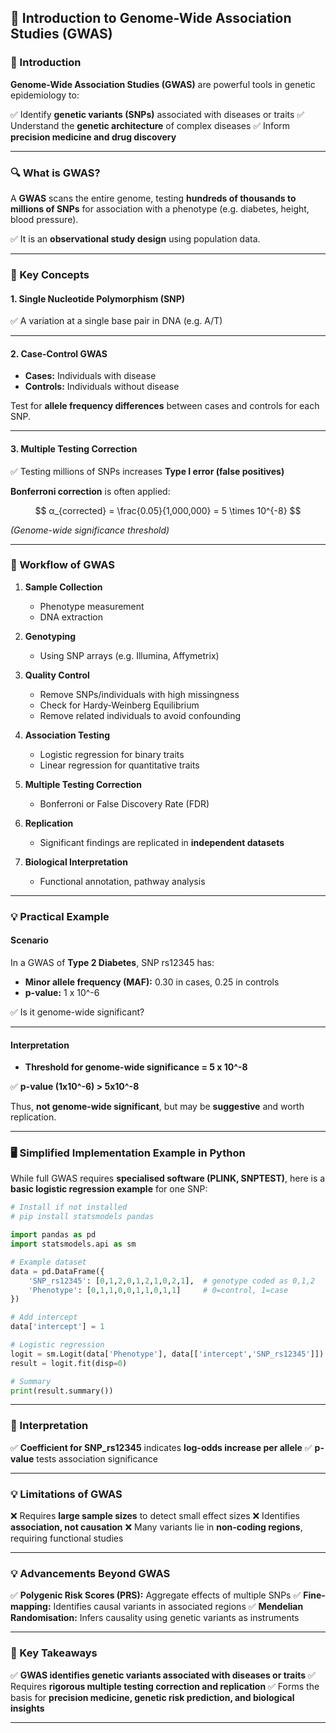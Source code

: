 ## **🧬 Introduction to Genome-Wide Association Studies (GWAS)**

### **📖 Introduction**

**Genome-Wide Association Studies (GWAS)** are powerful tools in genetic epidemiology to:

✅ Identify **genetic variants (SNPs)** associated with diseases or traits
✅ Understand the **genetic architecture** of complex diseases
✅ Inform **precision medicine and drug discovery**

---

### **🔍 What is GWAS?**

A **GWAS** scans the entire genome, testing **hundreds of thousands to millions of SNPs** for association with a phenotype (e.g. diabetes, height, blood pressure).

✅ It is an **observational study design** using population data.

---

### **📝 Key Concepts**

#### **1. Single Nucleotide Polymorphism (SNP)**

✅ A variation at a single base pair in DNA (e.g. A/T)

---

#### **2. Case-Control GWAS**

* **Cases:** Individuals with disease
* **Controls:** Individuals without disease

Test for **allele frequency differences** between cases and controls for each SNP.

---

#### **3. Multiple Testing Correction**

✅ Testing millions of SNPs increases **Type I error (false positives)**

**Bonferroni correction** is often applied:

$$
α_{corrected} = \frac{0.05}{1,000,000} = 5 \times 10^{-8}
$$

*(Genome-wide significance threshold)*

---

### **🔬 Workflow of GWAS**

1. **Sample Collection**

   * Phenotype measurement
   * DNA extraction

2. **Genotyping**

   * Using SNP arrays (e.g. Illumina, Affymetrix)

3. **Quality Control**

   * Remove SNPs/individuals with high missingness
   * Check for Hardy-Weinberg Equilibrium
   * Remove related individuals to avoid confounding

4. **Association Testing**

   * Logistic regression for binary traits
   * Linear regression for quantitative traits

5. **Multiple Testing Correction**

   * Bonferroni or False Discovery Rate (FDR)

6. **Replication**

   * Significant findings are replicated in **independent datasets**

7. **Biological Interpretation**

   * Functional annotation, pathway analysis

---

### **💡 Practical Example**

#### **Scenario**

In a GWAS of **Type 2 Diabetes**, SNP rs12345 has:

* **Minor allele frequency (MAF):** 0.30 in cases, 0.25 in controls
* **p-value:** 1 x 10^-6

✅ Is it genome-wide significant?

---

#### **Interpretation**

* **Threshold for genome-wide significance = 5 x 10^-8**

✅ **p-value (1x10^-6) > 5x10^-8**

Thus, **not genome-wide significant**, but may be **suggestive** and worth replication.

---

### **🖥️ Simplified Implementation Example in Python**

While full GWAS requires **specialised software (PLINK, SNPTEST)**, here is a **basic logistic regression example** for one SNP:

```python
# Install if not installed
# pip install statsmodels pandas

import pandas as pd
import statsmodels.api as sm

# Example dataset
data = pd.DataFrame({
    'SNP_rs12345': [0,1,2,0,1,2,1,0,2,1],  # genotype coded as 0,1,2
    'Phenotype': [0,1,1,0,0,1,1,0,1,1]     # 0=control, 1=case
})

# Add intercept
data['intercept'] = 1

# Logistic regression
logit = sm.Logit(data['Phenotype'], data[['intercept','SNP_rs12345']])
result = logit.fit(disp=0)

# Summary
print(result.summary())
```

---

### **🔑 Interpretation**

✅ **Coefficient for SNP\_rs12345** indicates **log-odds increase per allele**
✅ **p-value** tests association significance

---

### **💡 Limitations of GWAS**

❌ Requires **large sample sizes** to detect small effect sizes
❌ Identifies **association, not causation**
❌ Many variants lie in **non-coding regions**, requiring functional studies

---

### **💡 Advancements Beyond GWAS**

✅ **Polygenic Risk Scores (PRS):** Aggregate effects of multiple SNPs
✅ **Fine-mapping:** Identifies causal variants in associated regions
✅ **Mendelian Randomisation:** Infers causality using genetic variants as instruments

---

### **🎯 Key Takeaways**

✅ **GWAS identifies genetic variants associated with diseases or traits**
✅ Requires **rigorous multiple testing correction and replication**
✅ Forms the basis for **precision medicine, genetic risk prediction, and biological insights**

---

